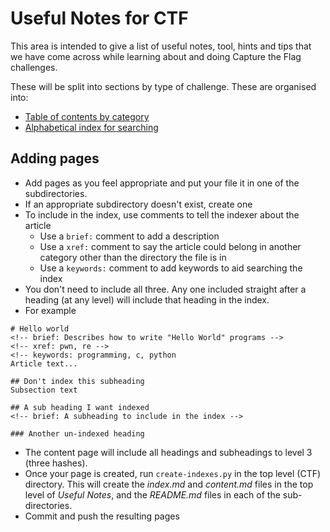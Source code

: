 # Useful Notes for CTF
This area is intended to give a list of useful notes, tool, hints and tips that we have come across while learning about and doing Capture the Flag challenges.

These will be split into sections by type of challenge. These are organised into:
- [Table of contents by category](#contents.md)
- [Alphabetical index for searching](#index.md)

## Adding pages
- Add pages as you feel appropriate and put your file it in one of the subdirectories.
- If an appropriate subdirectory doesn't exist, create one
- To include in the index, use comments to tell the indexer about the article
  - Use a `brief:` comment to add a description
  - Use a `xref:` comment to say the article could belong in another category other than the directory the file is in
  - Use a `keywords:` comment to add keywords to aid searching the index
- You don't need to include all three. Any one included straight after a heading (at any level) will include that heading in the index. 
- For example
```
# Hello world
<!-- brief: Describes how to write "Hello World" programs -->
<!-- xref: pwn, re -->
<!-- keywords: programming, c, python
Article text...

## Don't index this subheading
Subsection text

## A sub heading I want indexed
<!-- brief: A subheading to include in the index -->

### Another un-indexed heading
```
- The content page will include all headings and subheadings to level 3 (three hashes).
- Once your page is created, run `create-indexes.py` in the top level (CTF) directory. This will create the *index.md* and *content.md* files in the top level of *Useful Notes*, and the *README.md* files in each of the sub-directories.
- Commit and push the resulting pages


